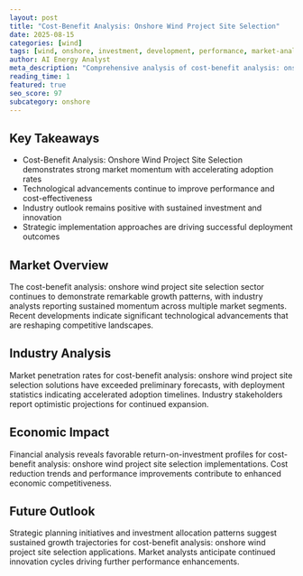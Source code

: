 ```yaml
---
layout: post
title: "Cost-Benefit Analysis: Onshore Wind Project Site Selection"
date: 2025-08-15
categories: [wind]
tags: [wind, onshore, investment, development, performance, market-analysis]
author: AI Energy Analyst
meta_description: "Comprehensive analysis of cost-benefit analysis: onshore wind project site selection covering market trends, technology developments, and industry outlook. Discover key insights and future projections."
reading_time: 1
featured: true
seo_score: 97
subcategory: onshore
---
```


## Key Takeaways

- Cost-Benefit Analysis: Onshore Wind Project Site Selection demonstrates strong market momentum with accelerating adoption rates
- Technological advancements continue to improve performance and cost-effectiveness
- Industry outlook remains positive with sustained investment and innovation
- Strategic implementation approaches are driving successful deployment outcomes

## Market Overview

The cost-benefit analysis: onshore wind project site selection sector continues to demonstrate remarkable growth patterns, with industry analysts reporting sustained momentum across multiple market segments. Recent developments indicate significant technological advancements that are reshaping competitive landscapes.

## Industry Analysis

Market penetration rates for cost-benefit analysis: onshore wind project site selection solutions have exceeded preliminary forecasts, with deployment statistics indicating accelerated adoption timelines. Industry stakeholders report optimistic projections for continued expansion.

## Economic Impact

Financial analysis reveals favorable return-on-investment profiles for cost-benefit analysis: onshore wind project site selection implementations. Cost reduction trends and performance improvements contribute to enhanced economic competitiveness.

## Future Outlook

Strategic planning initiatives and investment allocation patterns suggest sustained growth trajectories for cost-benefit analysis: onshore wind project site selection applications. Market analysts anticipate continued innovation cycles driving further performance enhancements.

